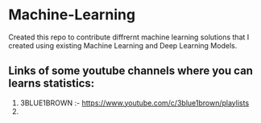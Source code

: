 # Machine-Learning
Created this repo to contribute diffrernt machine learning solutions that I created using existing Machine Learning and Deep Learning Models.

## Links of some youtube channels where you can learns statistics:
1) 3BLUE1BROWN :- https://www.youtube.com/c/3blue1brown/playlists
2) 
